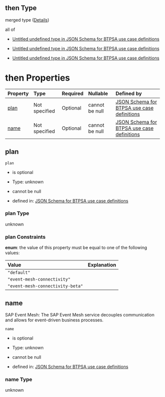 ## then Type

merged type ([Details](btpsa-usecase-properties-services-items-allof-1-then-allof-37-then.md))

all of

*   [Untitled undefined type in JSON Schema for BTPSA use case definitions](btpsa-usecase-properties-services-items-allof-1-then-allof-37-then-allof-0.md "check type definition")

*   [Untitled undefined type in JSON Schema for BTPSA use case definitions](btpsa-usecase-properties-services-items-allof-1-then-allof-37-then-allof-1.md "check type definition")

*   [Untitled undefined type in JSON Schema for BTPSA use case definitions](btpsa-usecase-properties-services-items-allof-1-then-allof-37-then-allof-2.md "check type definition")

# then Properties

| Property      | Type          | Required | Nullable       | Defined by                                                                                                                                                                                                            |
| :------------ | :------------ | :------- | :------------- | :-------------------------------------------------------------------------------------------------------------------------------------------------------------------------------------------------------------------- |
| [plan](#plan) | Not specified | Optional | cannot be null | [JSON Schema for BTPSA use case definitions](btpsa-usecase-properties-services-items-allof-1-then-allof-37-then-properties-plan.md "undefined#/properties/services/items/allOf/1/then/allOf/37/then/properties/plan") |
| [name](#name) | Not specified | Optional | cannot be null | [JSON Schema for BTPSA use case definitions](btpsa-usecase-properties-services-items-allof-1-then-allof-37-then-properties-name.md "undefined#/properties/services/items/allOf/1/then/allOf/37/then/properties/name") |

## plan



`plan`

*   is optional

*   Type: unknown

*   cannot be null

*   defined in: [JSON Schema for BTPSA use case definitions](btpsa-usecase-properties-services-items-allof-1-then-allof-37-then-properties-plan.md "undefined#/properties/services/items/allOf/1/then/allOf/37/then/properties/plan")

### plan Type

unknown

### plan Constraints

**enum**: the value of this property must be equal to one of the following values:

| Value                            | Explanation |
| :------------------------------- | :---------- |
| `"default"`                      |             |
| `"event-mesh-connectivity"`      |             |
| `"event-mesh-connectivity-beta"` |             |

## name

SAP Event Mesh: The SAP Event Mesh service decouples communication and allows for event-driven business processes.

`name`

*   is optional

*   Type: unknown

*   cannot be null

*   defined in: [JSON Schema for BTPSA use case definitions](btpsa-usecase-properties-services-items-allof-1-then-allof-37-then-properties-name.md "undefined#/properties/services/items/allOf/1/then/allOf/37/then/properties/name")

### name Type

unknown
